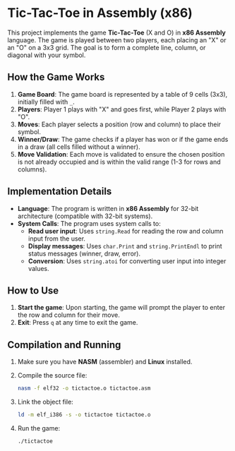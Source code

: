 # Tic-Tac-Toe in Assembly (x86)

This project implements the game **Tic-Tac-Toe** (X and O) in **x86 Assembly** language. The game is played between two players, each placing an "X" or an "O" on a 3x3 grid. The goal is to form a complete line, column, or diagonal with your symbol.

## How the Game Works

1. **Game Board**: The game board is represented by a table of 9 cells (3x3), initially filled with `_`.
2. **Players**: Player 1 plays with "X" and goes first, while Player 2 plays with "O".
3. **Moves**: Each player selects a position (row and column) to place their symbol.
4. **Winner/Draw**: The game checks if a player has won or if the game ends in a draw (all cells filled without a winner).
5. **Move Validation**: Each move is validated to ensure the chosen position is not already occupied and is within the valid range (1-3 for rows and columns).

## Implementation Details

- **Language**: The program is written in **x86 Assembly** for 32-bit architecture (compatible with 32-bit systems).
- **System Calls**: The program uses system calls to:
  - **Read user input**: Uses `string.Read` for reading the row and column input from the user.
  - **Display messages**: Uses `char.Print` and `string.PrintEndl` to print status messages (winner, draw, error).
  - **Conversion**: Uses `string.atoi` for converting user input into integer values.

## How to Use

1. **Start the game**: Upon starting, the game will prompt the player to enter the row and column for their move.
2. **Exit**: Press `q` at any time to exit the game.

## Compilation and Running

1. Make sure you have **NASM** (assembler) and **Linux** installed.
2. Compile the source file:

    ```bash
    nasm -f elf32 -o tictactoe.o tictactoe.asm
    ```

3. Link the object file:

    ```bash
    ld -m elf_i386 -s -o tictactoe tictactoe.o
    ```

4. Run the game:

    ```bash
    ./tictactoe
    ```

